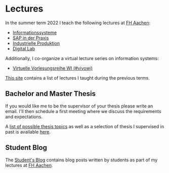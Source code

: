 # Lectures

In the summer term 2022 I teach the following lectures at [FH Aachen](https://www.fh-aachen.de):

- [Informationssysteme](/teaching/lectures/2022/summer_term/informationssysteme)
- [SAP in der Praxis](/teaching/lectures/2022/summer_term/sap_in_der_praxis)
- [Industrielle Produktion](/teaching/lectures/2022/summer_term/industrielle_produktion)
- [Digital Lab](/teaching/lectures/2022/summer_term/digital_lab)

Additionally, I co-organize a virtual lecture series on information systems:

- [Virtuelle Vorlesungsreihe WI (#vivowi)](https://taxxas.com/d.php?id=vvwi)

[This site](/teaching/lectures/previous_lectures) contains a list of lectures I taught
during the previous terms.

## Bachelor and Master Thesis

If you would like me to be the supervisor of your thesis please write an email.
I'll then schedule a first meeting where we discuss the requirements and expectations.

A [list of possible thesis topics](/teaching/thesis) as well as a selection of
thesis I supervised in past is available [here](/teaching/thesis).

## Student Blog

The [Student's Blog](/student-blog/) contains blog posts written by students as
part of my lectures at [FH Aachen](https://www.fh-aachen.de).
